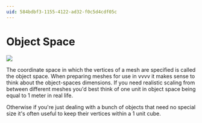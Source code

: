 ```yaml
---
uid: 584bdbf3-1155-4122-ad32-f0c5d4cdf05c
---
```


# Object Space


![](~/img/ObjectSpace2.png "")   



The coordinate space in which the vertices of a mesh are specified is called the object space. When preparing meshes for use in vvvv it makes sense to think about the object-spaces dimensions. If you need realistic scaling from between different meshes you'd best think of one unit in object space being equal to 1 meter in real life.  

Otherwise if you're just dealing with a bunch of objects that need no special size it's often useful to keep their vertices within a 1 unit cube.  



